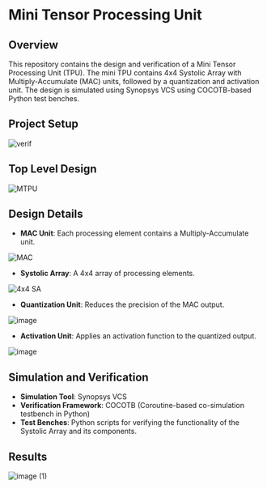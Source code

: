 # Mini Tensor Processing Unit

## Overview

This repository contains the design and verification of a Mini Tensor Processing Unit (TPU). The mini TPU contains 4x4 Systolic Array with Multiply-Accumulate (MAC) units, followed by a quantization and activation unit. The design is simulated using Synopsys VCS using COCOTB-based Python test benches.

## Project Setup

![verif](https://github.com/eengr-aneesrehman/Mini-Tensor-Processing-Unit/assets/103167188/1bc6d148-2885-493e-bbc1-f76f02bdc1b4)


## Top Level Design 

![MTPU](https://github.com/eengr-aneesrehman/Mini-Tensor-Processing-Unit/assets/103167188/40cd947f-3278-42ee-8606-680d9b23cd16)


## Design Details

- **MAC Unit**: Each processing element contains a Multiply-Accumulate unit.

![MAC](https://github.com/eengr-aneesrehman/Mini-Tensor-Processing-Unit/assets/103167188/8b99008d-a941-4268-8668-de4de1a43497)
  
- **Systolic Array**: A 4x4 array of processing elements.

![4x4 SA](https://github.com/eengr-aneesrehman/Mini-Tensor-Processing-Unit/assets/103167188/6a53efda-dfa5-4028-876e-a535422e969b)

  
- **Quantization Unit**: Reduces the precision of the MAC output.

![image](https://github.com/eengr-aneesrehman/Mini-Tensor-Processing-Unit/assets/103167188/fe83d423-3e6c-453c-a606-fc77b174a11a)
  
- **Activation Unit**: Applies an activation function to the quantized output.

![image](https://github.com/eengr-aneesrehman/Mini-Tensor-Processing-Unit/assets/103167188/1a36a257-4ebd-44c0-bb76-50b1f680c48c)

## Simulation and Verification

- **Simulation Tool**: Synopsys VCS
- **Verification Framework**: COCOTB (Coroutine-based co-simulation testbench in Python)
- **Test Benches**: Python scripts for verifying the functionality of the Systolic Array and its components.

## Results

![image (1)](https://github.com/eengr-aneesrehman/Mini-Tensor-Processing-Unit/assets/103167188/34fc171b-d502-45de-9bff-33ce5705c3bb)
